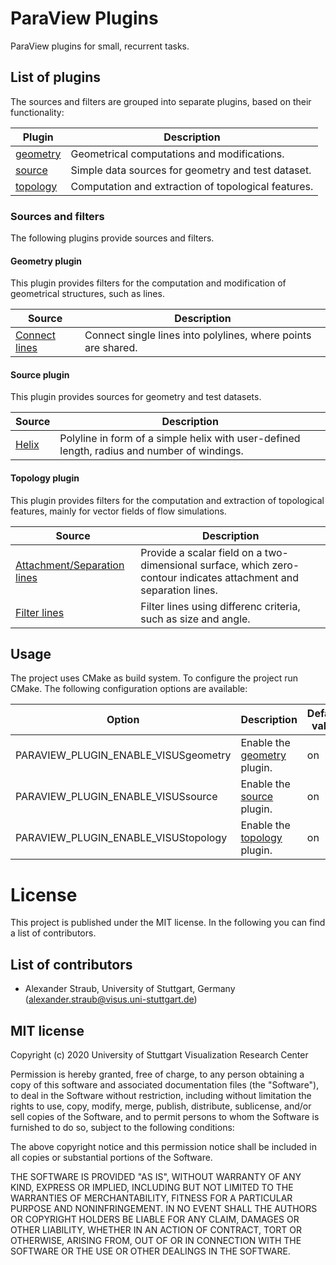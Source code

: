 # ParaView Plugins

ParaView plugins for small, recurrent tasks.

## List of plugins

The sources and filters are grouped into separate plugins, based on their functionality:

| Plugin                            | Description                                                               |
|-----------------------------------|---------------------------------------------------------------------------|
| [geometry](#geometry-plugin)      | Geometrical computations and modifications.                               |
| [source](#source-plugin)          | Simple data sources for geometry and test dataset.                        |
| [topology](#topology-plugin)      | Computation and extraction of topological features.                       |

### Sources and filters

The following plugins provide sources and filters.

#### Geometry plugin

This plugin provides filters for the computation and modification of geometrical structures, such as lines.

| Source                                                                | Description                                                       |
|-----------------------------------------------------------------------|-------------------------------------------------------------------|
| [Connect lines](plugins/geometry/modules/connect_lines/Readme.md)     | Connect single lines into polylines, where points are shared.     |

#### Source plugin

This plugin provides sources for geometry and test datasets.

| Source                                            | Description                                                                                  |
|---------------------------------------------------|----------------------------------------------------------------------------------------------|
| [Helix](plugins/source/modules/helix/Readme.md)   | Polyline in form of a simple helix with user-defined length, radius and number of windings.  |

#### Topology plugin

This plugin provides filters for the computation and extraction of topological features, mainly for vector fields of flow simulations.

| Source                                                                                        | Description                                                                                                           |
|-----------------------------------------------------------------------------------------------|-----------------------------------------------------------------------------------------------------------------------|
| [Attachment/Separation lines](plugins/topology/modules/attachment_separation_lines/Readme.md) | Provide a scalar field on a two-dimensional surface, which zero-contour indicates attachment and separation lines.    |
| [Filter lines](plugins/topology/modules/filter_lines/Readme.md)                               | Filter lines using differenc criteria, such as size and angle.                                                        |

## Usage

The project uses CMake as build system. To configure the project run CMake. The following configuration options are available:

| Option                                | Description                                           | Default value     |
|---------------------------------------|-------------------------------------------------------|-------------------|
| PARAVIEW_PLUGIN_ENABLE_VISUSgeometry  | Enable the [geometry](#geometry-plugin) plugin.       | on                |
| PARAVIEW_PLUGIN_ENABLE_VISUSsource    | Enable the [source](#source-plugin) plugin.           | on                |
| PARAVIEW_PLUGIN_ENABLE_VISUStopology  | Enable the [topology](#topology-plugin) plugin.       | on                |

# License

This project is published under the MIT license. In the following you can find a list of contributors.

## List of contributors

- Alexander Straub, University of Stuttgart, Germany  
  (alexander.straub@visus.uni-stuttgart.de)

## MIT license

Copyright (c) 2020 University of Stuttgart Visualization Research Center

Permission is hereby granted, free of charge, to any person obtaining a copy
of this software and associated documentation files (the "Software"), to deal
in the Software without restriction, including without limitation the rights
to use, copy, modify, merge, publish, distribute, sublicense, and/or sell
copies of the Software, and to permit persons to whom the Software is
furnished to do so, subject to the following conditions:

The above copyright notice and this permission notice shall be included in all
copies or substantial portions of the Software.

THE SOFTWARE IS PROVIDED "AS IS", WITHOUT WARRANTY OF ANY KIND, EXPRESS OR
IMPLIED, INCLUDING BUT NOT LIMITED TO THE WARRANTIES OF MERCHANTABILITY,
FITNESS FOR A PARTICULAR PURPOSE AND NONINFRINGEMENT. IN NO EVENT SHALL THE
AUTHORS OR COPYRIGHT HOLDERS BE LIABLE FOR ANY CLAIM, DAMAGES OR OTHER
LIABILITY, WHETHER IN AN ACTION OF CONTRACT, TORT OR OTHERWISE, ARISING FROM,
OUT OF OR IN CONNECTION WITH THE SOFTWARE OR THE USE OR OTHER DEALINGS IN THE
SOFTWARE.
